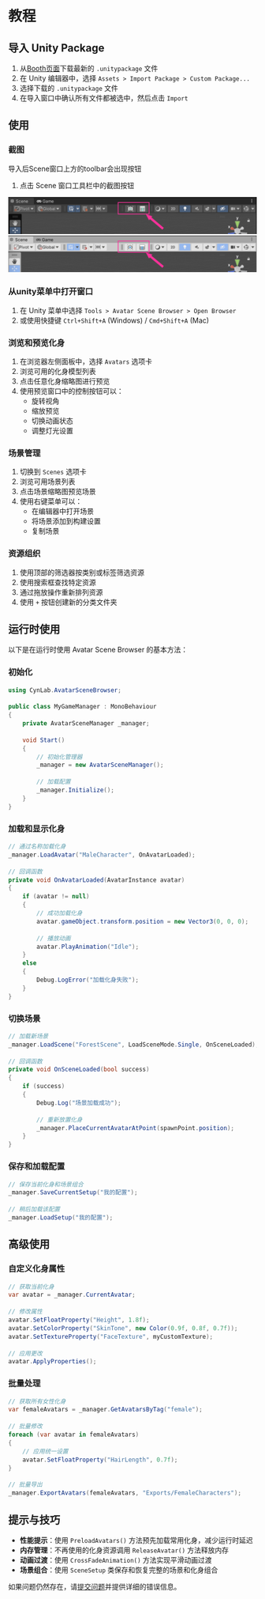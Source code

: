 # 教程


## 导入 Unity Package

1. 从[Booth页面](https://cyn-m.booth.pm/items/5548166)下载最新的 `.unitypackage` 文件
2. 在 Unity 编辑器中，选择 `Assets > Import Package > Custom Package...`
3. 选择下载的 `.unitypackage` 文件
4. 在导入窗口中确认所有文件都被选中，然后点击 `Import`

## 使用

### 截图

导入后Scene窗口上方的toolbar会出现按钮

1. 点击 Scene 窗口工具栏中的截图按钮

![工具栏截图按钮](img/toolbar01.png)
![工具栏截图按钮](img/toolbar02.png)

### 从unity菜单中打开窗口

1. 在 Unity 菜单中选择 `Tools > Avatar Scene Browser > Open Browser`
2. 或使用快捷键 `Ctrl+Shift+A` (Windows) / `Cmd+Shift+A` (Mac)

### 浏览和预览化身

1. 在浏览器左侧面板中，选择 `Avatars` 选项卡
2. 浏览可用的化身模型列表
3. 点击任意化身缩略图进行预览
4. 使用预览窗口中的控制按钮可以：
   - 旋转视角
   - 缩放预览
   - 切换动画状态
   - 调整灯光设置

### 场景管理

1. 切换到 `Scenes` 选项卡
2. 浏览可用场景列表
3. 点击场景缩略图预览场景
4. 使用右键菜单可以：
   - 在编辑器中打开场景
   - 将场景添加到构建设置
   - 复制场景

### 资源组织

1. 使用顶部的筛选器按类别或标签筛选资源
2. 使用搜索框查找特定资源
3. 通过拖放操作重新排列资源
4. 使用 `+` 按钮创建新的分类文件夹

## 运行时使用

以下是在运行时使用 Avatar Scene Browser 的基本方法：

### 初始化

```csharp
using CynLab.AvatarSceneBrowser;

public class MyGameManager : MonoBehaviour
{
    private AvatarSceneManager _manager;
    
    void Start()
    {
        // 初始化管理器
        _manager = new AvatarSceneManager();
        
        // 加载配置
        _manager.Initialize();
    }
}
```

### 加载和显示化身

```csharp
// 通过名称加载化身
_manager.LoadAvatar("MaleCharacter", OnAvatarLoaded);

// 回调函数
private void OnAvatarLoaded(AvatarInstance avatar)
{
    if (avatar != null)
    {
        // 成功加载化身
        avatar.gameObject.transform.position = new Vector3(0, 0, 0);
        
        // 播放动画
        avatar.PlayAnimation("Idle");
    }
    else
    {
        Debug.LogError("加载化身失败");
    }
}
```

### 切换场景

```csharp
// 加载新场景
_manager.LoadScene("ForestScene", LoadSceneMode.Single, OnSceneLoaded);

// 回调函数
private void OnSceneLoaded(bool success)
{
    if (success)
    {
        Debug.Log("场景加载成功");
        
        // 重新放置化身
        _manager.PlaceCurrentAvatarAtPoint(spawnPoint.position);
    }
}
```

### 保存和加载配置

```csharp
// 保存当前化身和场景组合
_manager.SaveCurrentSetup("我的配置");

// 稍后加载该配置
_manager.LoadSetup("我的配置");
```

## 高级使用

### 自定义化身属性

```csharp
// 获取当前化身
var avatar = _manager.CurrentAvatar;

// 修改属性
avatar.SetFloatProperty("Height", 1.8f);
avatar.SetColorProperty("SkinTone", new Color(0.9f, 0.8f, 0.7f));
avatar.SetTextureProperty("FaceTexture", myCustomTexture);

// 应用更改
avatar.ApplyProperties();
```

### 批量处理

```csharp
// 获取所有女性化身
var femaleAvatars = _manager.GetAvatarsByTag("female");

// 批量修改
foreach (var avatar in femaleAvatars)
{
    // 应用统一设置
    avatar.SetFloatProperty("HairLength", 0.7f);
}

// 批量导出
_manager.ExportAvatars(femaleAvatars, "Exports/FemaleCharacters");
```

## 提示与技巧

- **性能提示**：使用 `PreloadAvatars()` 方法预先加载常用化身，减少运行时延迟
- **内存管理**：不再使用的化身资源调用 `ReleaseAvatar()` 方法释放内存
- **动画过渡**：使用 `CrossFadeAnimation()` 方法实现平滑动画过渡
- **场景组合**：使用 `SceneSetup` 类保存和恢复完整的场景和化身组合 



如果问题仍然存在，请[提交问题](https://github.com/cynlab/AvatarSceneBrowser/issues)并提供详细的错误信息。 